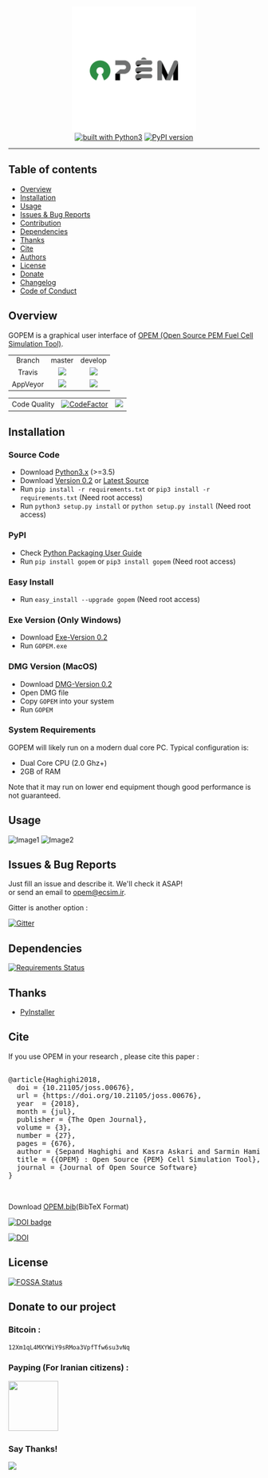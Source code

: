 <div align="center">
<img src="https://github.com/ECSIM/opem/raw/master/otherfile/logo.png" width=250px height=250px>
</br>
<a href="https://www.python.org/"><img src="https://img.shields.io/badge/built%20with-Python3-green.svg" alt="built with Python3" /></a>
<a href="https://badge.fury.io/py/opem-gui"><img src="https://badge.fury.io/py/opem-gui.svg" alt="PyPI version" height="18"></a>
</div>

--------

## Table of contents				
   * [Overview](https://github.com/ECSIM/gopem#overview)
   * [Installation](https://github.com/ECSIM/gopem#installation)
   * [Usage](https://github.com/ECSIM/gopem#usage)
   * [Issues & Bug Reports](https://github.com/ECSIM/gopem#issues--bug-reports)
   * [Contribution](https://github.com/ECSIM/gopem/blob/master/.github/CONTRIBUTING.md)
   * [Dependencies](https://github.com/ECSIM/gopem#dependencies)
   * [Thanks](https://github.com/ECSIM/gopem#thanks)
   * [Cite](https://github.com/ECSIM/gopem#cite)
   * [Authors](https://github.com/ECSIM/gopem/blob/master/AUTHORS.md)
   * [License](https://github.com/ECSIM/gopem#license)
   * [Donate](https://github.com/ECSIM/gopem#donate-to-our-project)
   * [Changelog](https://github.com/ECSIM/gopem/blob/master/CHANGELOG.md)
   * [Code of Conduct](https://github.com/ECSIM/gopem/blob/master/.github/CODE_OF_CONDUCT.md)

## Overview		

GOPEM is a graphical user interface of [OPEM (Open Source PEM Fuel Cell Simulation Tool)](https://github.com/ECSIM/opem "OPEM").

<table>
	<tr> 
		<td align="center">Branch</td>
		<td align="center">master</td>	
		<td align="center">develop</td>	
	</tr>
	<tr>
		<td align="center">Travis</td>
		<td align="center"><a href="https://travis-ci.org/ECSIM/gopem"><img src="https://travis-ci.org/ECSIM/gopem.svg?branch=master"></a></td>
		<td align="center"><a href="https://travis-ci.org/ECSIM/gopem"><img src="https://travis-ci.org/ECSIM/gopem.svg?branch=develop"></a></td>
	</tr>
	<tr>
		<td align="center">AppVeyor</td>
		<td align="center"><a href="https://ci.appveyor.com/project/mahi97/gopem"><img src="https://ci.appveyor.com/api/projects/status/oxetgptvua5e94j2/branch/master?svg=true"></a></td>
		<td align="center"><a href="https://ci.appveyor.com/project/mahi97/gopem"><img src="https://ci.appveyor.com/api/projects/status/oxetgptvua5e94j2/branch/develop?svg=true"></a></td>
	</tr>
</table>

<table>
	<tr> 
		<td align="center">Code Quality</td>
		<td align="center"><a href="https://www.codefactor.io/repository/github/ecsim/gopem"><img src="https://www.codefactor.io/repository/github/ecsim/gopem/badge" alt="CodeFactor" /></a></td>
		<td align="center"><a href="https://www.codacy.com/app/sepand-haghighi/gopem?utm_source=github.com&amp;utm_medium=referral&amp;utm_content=ECSIM/gopem&amp;utm_campaign=Badge_Grade"><img src="https://api.codacy.com/project/badge/Grade/f715670f91fb4765a98f93f1908d4943"/></a></td>
	</tr>
</table>

## Installation	

### Source Code
- Download [Python3.x](https://www.python.org/downloads/) (>=3.5)
- Download [Version 0.2](https://github.com/ecsim/gopem/archive/v0.2.zip) or [Latest Source ](https://github.com/ecsim/gopem/archive/master.zip)
- Run `pip install -r requirements.txt` or `pip3 install -r requirements.txt` (Need root access)
- Run `python3 setup.py install` or `python setup.py install` (Need root access)				

### PyPI


- Check [Python Packaging User Guide](https://packaging.python.org/installing/)     
- Run `pip install gopem` or `pip3 install gopem` (Need root access)

### Easy Install

- Run `easy_install --upgrade gopem` (Need root access)


### Exe Version (Only Windows)
- Download [Exe-Version 0.2](https://github.com/ECSIM/gopem/releases/download/v0.2/GOPEM-0.2.exe)
- Run `GOPEM.exe`


### DMG Version (MacOS)
- Download [DMG-Version 0.2](https://github.com/ECSIM/gopem/releases/download/v0.2/GOPEM-0.2.dmg)
- Open DMG file
- Copy `GOPEM` into your system
- Run `GOPEM`


### System Requirements
GOPEM will likely run on a modern dual core PC. Typical configuration is:

- Dual Core CPU (2.0 Ghz+)
- 2GB of RAM

Note that it may run on lower end equipment though good performance is not guaranteed.

## Usage

![Image1](https://github.com/ECSIM/gopem/blob/master/rsrc/SS1.png)
![Image2](https://github.com/ECSIM/gopem/blob/master/rsrc/SS2.png)	

## Issues & Bug Reports			

Just fill an issue and describe it. We'll check it ASAP!							
or send an email to [opem@ecsim.ir](mailto:opem@ecsim.ir "opem@ecsim.ir"). 

Gitter is another option :				

[![Gitter](https://badges.gitter.im/ECSIM/opem.svg)](https://gitter.im/ECSIM/opem?utm_source=badge&utm_medium=badge&utm_campaign=pr-badge)


## Dependencies
[![Requirements Status](https://requires.io/github/ECSIM/gopem/requirements.svg?branch=pyup-update-opem-0.9-to-1.0)](https://requires.io/github/ECSIM/gopem/requirements/?branch=pyup-update-opem-0.9-to-1.0)

## Thanks

* [PyInstaller](https://github.com/pyinstaller/pyinstaller)



## Cite

If you use OPEM in your research , please cite this paper :

<pre>

@article{Haghighi2018,
  doi = {10.21105/joss.00676},
  url = {https://doi.org/10.21105/joss.00676},
  year  = {2018},
  month = {jul},
  publisher = {The Open Journal},
  volume = {3},
  number = {27},
  pages = {676},
  author = {Sepand Haghighi and Kasra Askari and Sarmin Hamidi and Mohammad Mahdi Rahimi},
  title = {{OPEM} : Open Source {PEM} Cell Simulation Tool},
  journal = {Journal of Open Source Software}
}


</pre>

Download [OPEM.bib](http://www.ecsim.ir/opem/OPEM.bib)(BibTeX Format)									

<a style="border-width:0" href="https://doi.org/10.21105/joss.00676">
  <img src="http://joss.theoj.org/papers/10.21105/joss.00676/status.svg" alt="DOI badge" >
</a>

<a href="https://doi.org/10.5281/zenodo.1133110"><img src="https://zenodo.org/badge/DOI/10.5281/zenodo.1133110.svg" alt="DOI"></a>

## License
[![FOSSA Status](https://app.fossa.com/api/projects/git%2Bgithub.com%2FECSIM%2Fgopem.svg?type=large)](https://app.fossa.com/projects/git%2Bgithub.com%2FECSIM%2Fgopem?ref=badge_large)		


## Donate to our project
								
<h3>Bitcoin :</h3>					

```12Xm1qL4MXYWiY9sRMoa3VpfTfw6su3vNq```			



<h3>Payping (For Iranian citizens) :</h3>

<a href="http://www.payping.net/sepandhaghighi" target="__blank"><img src="http://www.qpage.ir/images/payping.png" height=100px width=100px></a>	


<h3>Say Thanks! </h3>

<a href="https://saythanks.io/to/ecsim"><img src="https://img.shields.io/badge/Say%20Thanks-!-1EAEDB.svg"></a>
